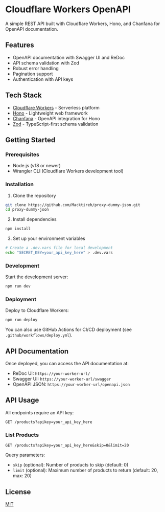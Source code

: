 # Cloudflare Workers OpenAPI

A simple REST API built with Cloudflare Workers, Hono, and Chanfana for OpenAPI documentation.

## Features

- OpenAPI documentation with Swagger UI and ReDoc
- API schema validation with Zod
- Robust error handling
- Pagination support
- Authentication with API keys

## Tech Stack

- [Cloudflare Workers](https://workers.cloudflare.com/) - Serverless platform
- [Hono](https://hono.dev/) - Lightweight web framework
- [Chanfana](https://github.com/cloudflare/chanfana) - OpenAPI integration for Hono
- [Zod](https://github.com/colinhacks/zod) - TypeScript-first schema validation

## Getting Started

### Prerequisites

- Node.js (v18 or newer)
- Wrangler CLI (Cloudflare Workers development tool)

### Installation

1. Clone the repository
  ```bash
  git clone https://github.com/Macktireh/proxy-dummy-json.git
  cd proxy-dummy-json
  ```

2. Install dependencies
  ```bash
  npm install
  ```

3. Set up your environment variables
  ```bash
  # Create a .dev.vars file for local development
  echo "SECRET_KEY=your_api_key_here" > .dev.vars
  ```

### Development

Start the development server:
  ```bash
  npm run dev
  ```

### Deployment

Deploy to Cloudflare Workers:
  ```bash
  npm run deploy
  ```

You can also use GitHub Actions for CI/CD deployment (see `.github/workflows/deploy.yml`).

## API Documentation

Once deployed, you can access the API documentation at:

- ReDoc UI: `https://your-worker-url/`
- Swagger UI: `https://your-worker-url/swagger`
- OpenAPI JSON: `https://your-worker-url/openapi.json`

## API Usage

All endpoints require an API key:

```
GET /products?apikey=your_api_key_here
```

### List Products

```
GET /products?apikey=your_api_key_here&skip=0&limit=20
```

Query parameters:
- `skip` (optional): Number of products to skip (default: 0)
- `limit` (optional): Maximum number of products to return (default: 20, max: 20)

## License

[MIT](LICENSE)